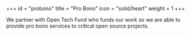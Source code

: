 +++
id = "probono"
title = "Pro Bono"
icon = "solid/heart"
weight = 1
+++

We partner with Open Tech Fund who funds our work so we are able to provide pro bono services to critical open source projects.